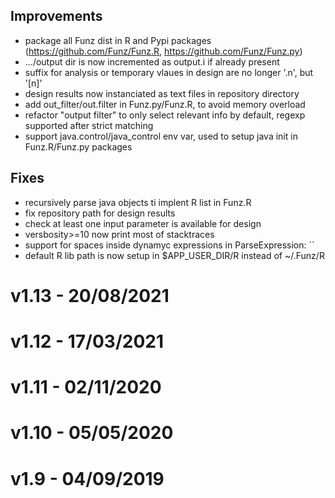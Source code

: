 ## Improvements

* package all Funz dist in R and Pypi packages (https://github.com/Funz/Funz.R, https://github.com/Funz/Funz.py)
* .../output dir is now incremented as output.i if already present
* suffix for analysis or temporary vlaues in design are no longer '.n', but '[n]'
* design results now instanciated as text files in repository directory
* add out_filter/out.filter in Funz.py/Funz.R, to avoid memory overload
* refactor "output filter" to only select relevant info by default, regexp supported after strict matching
* support java.control/java_control env var, used to setup java init in Funz.R/Funz.py packages

## Fixes

* recursively parse java objects ti implent R list in Funz.R
* fix repository path for design results
* check at least one input parameter is available for design
* versbosity>=10 now print most of stacktraces
* support for spaces inside dynamyc expressions in ParseExpression: ``
* default R lib path is now setup in $APP_USER_DIR/R instead of ~/.Funz/R
  

# v1.13 - 20/08/2021

# v1.12 - 17/03/2021

# v1.11 - 02/11/2020

# v1.10 - 05/05/2020

# v1.9 - 04/09/2019
